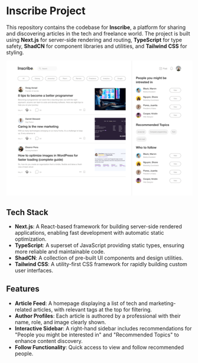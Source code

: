 
# Inscribe Project

This repository contains the codebase for **Inscribe**, a platform for sharing and discovering articles in the tech and freelance world. The project is built using **Next.js** for server-side rendering and routing, **TypeScript** for type safety, **ShadCN** for component libraries and utilities, and **Tailwind CSS** for styling.

![Thumbnail](https://github.com/sodiqmakinde/Inscribe/blob/main/src/design/images/inscribe%20Home.png?raw=true)

## Tech Stack

-   **Next.js**: A React-based framework for building server-side rendered applications, enabling fast development with automatic static optimization.
-   **TypeScript**: A superset of JavaScript providing static types, ensuring more reliable and maintainable code.
-   **ShadCN**: A collection of pre-built UI components and design utilities.
-   **Tailwind CSS**: A utility-first CSS framework for rapidly building custom user interfaces.

## Features

-   **Article Feed**: A homepage displaying a list of tech and marketing-related articles, with relevant tags at the top for filtering.
-   **Author Profiles**: Each article is authored by a professional with their name, role, and image clearly shown.
-   **Interactive Sidebar**: A right-hand sidebar includes recommendations for "People you might be interested in" and "Recommended Topics" to enhance content discovery.
-   **Follow Functionality**: Quick access to view and follow recommended people.


